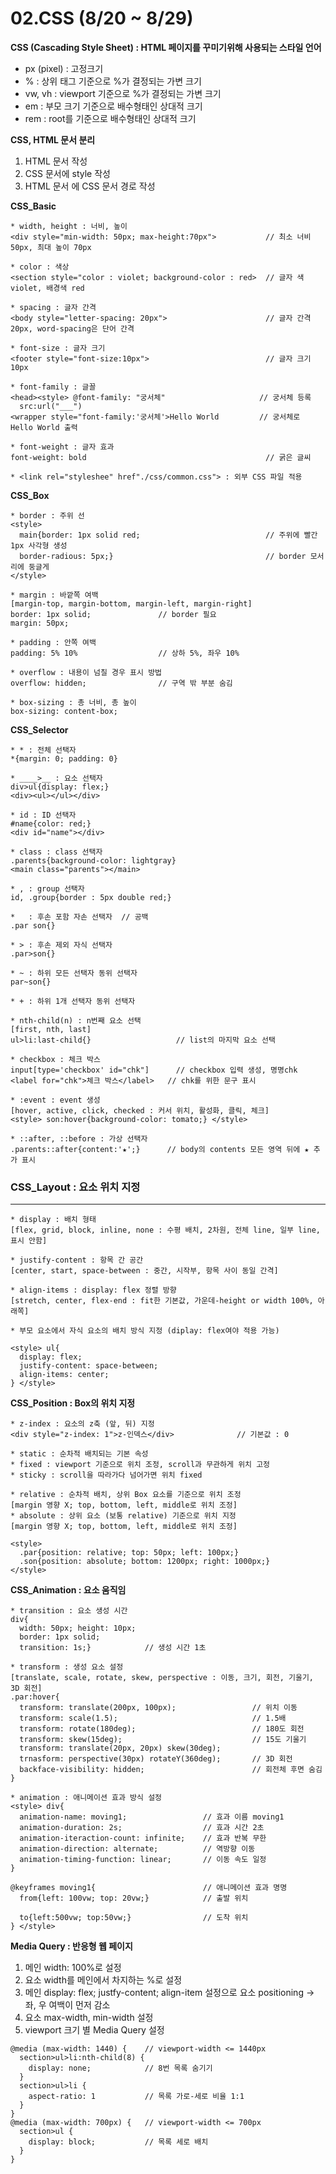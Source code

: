 # 02.CSS (8/20 ~ 8/29)
**CSS (Cascading Style Sheet) : HTML 페이지를 꾸미기위해 사용되는 스타일 언어**
* px (pixel) :  고정크기
* % : 상위 태그 기준으로 %가 결정되는 가변 크기
* vw, vh : viewport 기준으로 %가 결정되는 가변 크기
* em : 부모 크기 기준으로 배수형태인 상대적 크기
* rem : root를 기준으로 배수형태인 상대적 크기

**CSS, HTML 문서 분리**
  1. HTML 문서 작성 
  2. CSS 문서에 style 작성
  3. HTML 문서 <HEAD>에 CSS 문서 경로 <link rel="stylesheet" href="./CSS/common.css"> 작성

**CSS_Basic**
```
* width, height : 너비, 높이
<div style="min-width: 50px; max-height:70px">           // 최소 너비 50px, 최대 높이 70px

* color : 색상
<section style="color : violet; background-color : red>  // 글자 색 violet, 배경색 red

* spacing : 글자 간격
<body style="letter-spacing: 20px">                      // 글자 간격 20px, word-spacing은 단어 간격

* font-size : 글자 크기
<footer style="font-size:10px">                          // 글자 크기 10px

* font-family : 글꼴
<head><style> @font-family: "궁서체"                     // 궁서체 등록
  src:url("___")                
<wrapper style="font-family:'궁서체'>Hello World         // 궁서체로 Hello World 출력

* font-weight : 글자 효과
font-weight: bold                                        // 굵은 글씨 

* <link rel="styleshee" href"./css/common.css"> : 외부 CSS 파일 적용
```

**CSS_Box**
```
* border : 주위 선
<style>
  main{border: 1px solid red;                            // 주위에 빨간 1px 사각형 생성
  border-radious: 5px;}                                  // border 모서리에 둥글게
</style>      

* margin : 바깥쪽 여백
[margin-top, margin-bottom, margin-left, margin-right]
border: 1px solid;               // border 필요
margin: 50px;

* padding : 안쪽 여백
padding: 5% 10%                  // 상하 5%, 좌우 10%

* overflow : 내용이 넘칠 경우 표시 방법
overflow: hidden;                // 구역 밖 부분 숨김

* box-sizing : 총 너비, 총 높이
box-sizing: content-box;
```
           
**CSS_Selector**
```
* * : 전체 선택자
*{margin: 0; padding: 0}

* ____>__ : 요소 선택자
div>ul{display: flex;}
<div><ul></ul></div>

* id : ID 선택자
#name{color: red;}
<div id="name"></div>

* class : class 선택자
.parents{background-color: lightgray}
<main class="parents"></main>

* , : group 선택자
id, .group{border : 5px double red;}

*   : 후손 포함 자손 선택자  // 공백
.par son{}

* > : 후손 제외 자식 선택자
.par>son{}

* ~ : 하위 모든 선택자 동위 선택자
par~son{}

* + : 하위 1개 선택자 동위 선택자

* nth-child(n) : n번째 요소 선택
[first, nth, last]
ul>li:last-child{}                   // list의 마지막 요소 선택

* checkbox : 체크 박스
input[type='checkbox' id="chk"]      // checkbox 입력 생성, 명명chk
<label for="chk">체크 박스</label>   // chk를 위한 문구 표시

* :event : event 생성
[hover, active, click, checked : 커서 위치, 활성화, 클릭, 체크]
<style> son:hover{background-color: tomato;} </style>

* ::after, ::before : 가상 선택자
.parents::after{content:'★';}      // body의 contents 모든 영역 뒤에 ★ 추가 표시
```
            
### CSS_Layout : 요소 위치 지정
-------------------------------
```
* display : 배치 형태
[flex, grid, block, inline, none : 수평 배치, 2차원, 전체 line, 일부 line, 표시 안함]

* justify-content : 항목 간 공간
[center, start, space-between : 중간, 시작부, 항목 사이 동일 간격]

* align-items : display: flex 정렬 방향 
[stretch, center, flex-end : fit한 기본값, 가운데-height or width 100%, 아래쪽]

* 부모 요소에서 자식 요소의 배치 방식 지정 (diplay: flex여야 적용 가능)

<style> ul{
  display: flex;
  justify-content: space-between;
  align-items: center;
} </style>
```
        
**CSS_Position : Box의 위치 지정**
```
* z-index : 요소의 z축 (앞, 뒤) 지정
<div style="z-index: 1">z-인덱스</div>              // 기본값 : 0
 
* static : 순차적 배치되는 기본 속성
* fixed : viewport 기준으로 위치 조정, scroll과 무관하게 위치 고정
* sticky : scroll을 따라가다 넘어가면 위치 fixed

* relative : 순차적 배치, 상위 Box 요소를 기준으로 위치 조정
[margin 영향 X; top, bottom, left, middle로 위치 조정]
* absolute : 상위 요소 (보통 relative) 기준으로 위치 지정
[margin 영향 X; top, bottom, left, middle로 위치 조정]

<style>
  .par{position: relative; top: 50px; left: 100px;}
  .son{position: absolute; bottom: 1200px; right: 1000px;}
</style>
```
               
**CSS_Animation : 요소 움직임**
```
* transition : 요소 생성 시간
div{
  width: 50px; height: 10px;
  border: 1px solid;
  transition: 1s;}            // 생성 시간 1초

* transform : 생성 요소 설정
[translate, scale, rotate, skew, perspective : 이동, 크기, 회전, 기울기, 3D 회전]
.par:hover{
  transform: translate(200px, 100px);                 // 위치 이동
  transform: scale(1.5);                              // 1.5배
  transform: rotate(180deg);                          // 180도 회전
  transform: skew(15deg);                             // 15도 기울기
  transform: translate(20px, 20px) skew(30deg);
  trnasform: perspective(30px) rotateY(360deg);       // 3D 회전
  backface-visibility: hidden;                        // 회전체 후면 숨김
}

* animation : 애니메이션 효과 방식 설정
<style> div{
  animation-name: moving1;                 // 효과 이름 moving1
  animation-duration: 2s;                  // 효과 시간 2초
  animation-iteraction-count: infinite;    // 효과 반복 무한
  animation-direction: alternate;          // 역방향 이동
  animation-timing-function: linear;       // 이동 속도 일정
}

@keyframes moving1{                        // 애니메이션 효과 명명
  from{left: 100vw; top: 20vw;}            // 출발 위치

  to{left:500vw; top:50vw;}                // 도착 위치
} </style>
```
           
**Media Query : 반응형 웹 페이지**
1. 메인 width: 100%로 설정
2. 요소 width를 메인에서 차지하는 %로 설정
3. 메인 display: flex; justfy-content; align-item 설정으로 요소 positioning
   -> 좌, 우 여백이 먼저 감소
4. 요소 max-width, min-width 설정
5. viewport 크기 별 Media Query 설정
```
@media (max-width: 1440) {    // viewport-width <= 1440px
  section>ul>li:nth-child(8) {  
    display: none;            // 8번 목록 숨기기
  }
  section>ul>li {
    aspect-ratio: 1           // 목록 가로-세로 비율 1:1
  }
}
@media (max-width: 700px) {   // viewport-width <= 700px
  section>ul {
    display: block;           // 목록 세로 배치 
  }
}
```
